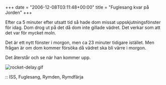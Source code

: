 +++
date = "2006-12-08T03:11:48+00:00"
title = "Fuglesang kvar på Jorden"
+++

Efter ca 5 minuter efter utsatt tid så hade dom missat uppskjutningsfönster för idag. Dom drog ut på det då dom inte gillade vädret. Det verkar som att det var för mycket moln.

Det är ett nytt fönster i morgon, men ca 23 minuter tidigare istället. Men frågan är om dom kommer försöka då vädret ska bli värre i morgon.

Det återstår och se när han kommer upp.

<img id="image153" src="/images/2006/12/rocket-delay.gif" alt="rocket-delay.gif" />

:: ISS, Fuglesang, Rymden, Rymdfärja

<small></small>
